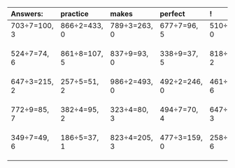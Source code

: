 | Answers: | practice | makes | perfect | ! |
| :--- | :--- | :--- | :--- | :--- |
| 703÷7=100, 3 | 866÷2=433, 0 | 789÷3=263, 0 | 677÷7=96, 5 | 510÷2=255, 0 | 
|   |   |   |   |   | 
|   |   |   |   |   | 
|   |   |   |   |   | 
| 524÷7=74, 6 | 861÷8=107, 5 | 837÷9=93, 0 | 338÷9=37, 5 | 818÷3=272, 2 | 
|   |   |   |   |   | 
|   |   |   |   |   | 
|   |   |   |   |   | 
| 647÷3=215, 2 | 257÷5=51, 2 | 986÷2=493, 0 | 492÷2=246, 0 | 461÷7=65, 6 | 
|   |   |   |   |   | 
|   |   |   |   |   | 
|   |   |   |   |   | 
| 772÷9=85, 7 | 382÷4=95, 2 | 323÷4=80, 3 | 494÷7=70, 4 | 647÷7=92, 3 | 
|   |   |   |   |   | 
|   |   |   |   |   | 
|   |   |   |   |   | 
| 349÷7=49, 6 | 186÷5=37, 1 | 823÷4=205, 3 | 477÷3=159, 0 | 258÷9=28, 6 | 
|   |   |   |   |   | 
|   |   |   |   |   | 
|   |   |   |   |   | 
